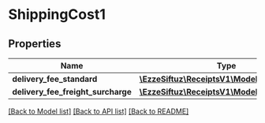 # ShippingCost1

## Properties
Name | Type | Description | Notes
------------ | ------------- | ------------- | -------------
**delivery_fee_standard** | [**\EzzeSiftuz\ReceiptsV1\Model\ShippingFee1**](ShippingFee1.md) |  | 
**delivery_fee_freight_surcharge** | [**\EzzeSiftuz\ReceiptsV1\Model\ShippingFee1**](ShippingFee1.md) |  | 

[[Back to Model list]](../../README.md#documentation-for-models) [[Back to API list]](../../README.md#documentation-for-api-endpoints) [[Back to README]](../../README.md)

